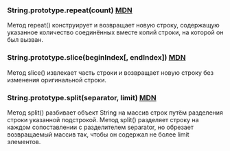 ### String.prototype.repeat(count) [MDN](https://developer.mozilla.org/en-US/docs/Web/JavaScript/Reference/Global_Objects/String/repeat)
Метод repeat() конструирует и возвращает новую строку, содержащую указанное количество соединённых вместе копий строки, на которой он был вызван.

### String.prototype.slice(beginIndex[, endIndex]) [MDN](https://developer.mozilla.org/en-US/docs/Web/JavaScript/Reference/Global_Objects/String/slice)
Метод slice() извлекает часть строки и возвращает новую строку без изменения оригинальной строки.

### String.prototype.split(separator, limit) [MDN](https://developer.mozilla.org/en-US/docs/Web/JavaScript/Reference/Global_Objects/String/split)
Метод split() разбивает объект String на массив строк путём разделения строки указанной подстрокой. Метод split() разделяет строку на каждом сопоставлении с разделителем separator, но обрезает возвращаемый массив так, чтобы он содержал не более limit элементов.